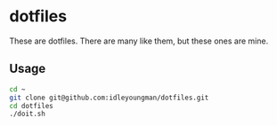 # dotfiles

These are dotfiles. There are many like them, but these ones are mine.

## Usage

```sh
cd ~
git clone git@github.com:idleyoungman/dotfiles.git
cd dotfiles
./doit.sh
```
